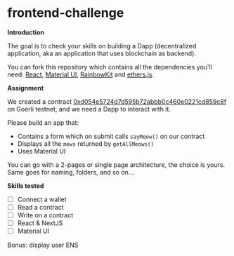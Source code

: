 # frontend-challenge

**Introduction**

The goal is to check your skills on building a Dapp (decentralized application, aka an application that uses blockchain as backend).

You can fork this repository which contains all the dependencies you'll need: [React](https://reactjs.org/), [Material UI](https://mui.com/material-ui/getting-started/overview/), [RainbowKit](https://rainbowkit.com) and [ethers.js](https://docs.ethers.io/v5/).

**Assignment**

We created a contract [0xd054e5724d7d595b72abbb0c460e0221cd859c8f](https://goerli.etherscan.io/address/0xd054e5724d7d595b72abbb0c460e0221cd859c8f) on Goerli testnet, and we need a Dapp to interact with it.

Please build an app that:

- Contains a form which on submit calls `sayMeow()` on our contract
- Displays all the `mews` returned by `getAllMeows()`
- Uses Material UI

You can go with a 2-pages or single page architecture, the choice is yours. Same goes for naming, folders, and so on...

**Skills tested**

- [ ] Connect a wallet
- [ ] Read a contract
- [ ] Write on a contract
- [ ] React & NextJS
- [ ] Material UI

Bonus: display user ENS
